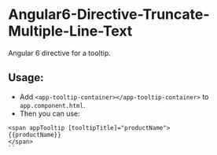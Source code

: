 # Angular6-Directive-Truncate-Multiple-Line-Text
Angular 6 directive for a tooltip.

## Usage:
* Add `<app-tooltip-container></app-tooltip-container>` to `app.component.html`.
* Then you can use: 
```
<span appTooltip [tooltipTitle]="productName">
{{productName}}
</span>
``

